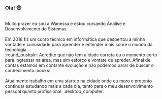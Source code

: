 ### Olá! 😄 
<br>
Muito prazer eu sou a Wanessa e estou cursando Analise e Desenvolvimento de Sistemas. <br><br>
Em 2018 fiz um curso técnico em informática que despertou a minha vontade e curiosidade para aprender e entender mais sobre o mundo da tecnologia.<br>
:round_pushpin:	Acredito que não tem a idade correta ou o momento certo para ingressar na área, mas sim esforço e vontate de apreder. Afinal de contas estamos em contante evolução e não podemos parar de buscar o conhecimento.:books:<br><br>
Atualmente trabalho em uma startup na cidade onde eu moro e pretento continuar estudando mais a cada dia, tanto para o meu desenvolvimento pessoal quanto profissional. :desktop_computer:



<!--
**wanessagregorio/wanessagregorio** is a ✨ _special_ ✨ repository because its `README.md` (this file) appears on your GitHub profile.

Here are some ideas to get you started:

- 🔭 I’m currently working on ...
- 🌱 I’m currently learning ...
- 👯 I’m looking to collaborate on ...
- 🤔 I’m looking for help with ...
- 💬 Ask me about ...
- 📫 How to reach me: ...
- 😄 Pronouns: ...
- ⚡ Fun fact: ...
-->
